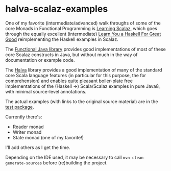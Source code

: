 # halva-scalaz-examples

One of my favorite (intermediate/advanced) walk throughs of some of the core Monads in Functional Programming is [Learning Scalaz](http://eed3si9n.com/learning-scalaz/), which goes through the equally excellent (intermediate) [Learn You a Haskell For Great Good](http://learnyouahaskell.com/) reimplementing the Haskell examples in Scalaz.

The [Functional Java library](http://www.functionaljava.org/) provides good implementations of most of these core Scalaz constructs in Java, but without much in the way of documentation or example code.

The [Halva](https://github.com/Randgalt/halva) library provides a good implementation of many of the standard core Scala language features (in particular for this purpose, the for comprehension) and enables quite pleasant boiler-plate free implementations of the (Haskell ->) Scala/Scalaz examples in pure Java8, with minimal source-level annotations.

The actual examples (with links to the original source material) are in the [test package](https://github.com/Alex-At-Home/halva-scalaz-examples/tree/master/src/test/java/person/alexp/halva/examples).

Currently there's:
* Reader monad
* Writer monad
* State monad (one of my favorite!)

I'll add others as I get the time.

Depending on the IDE used, it may be necessary to call `mvn clean generate-sources` before (re)building the project.
